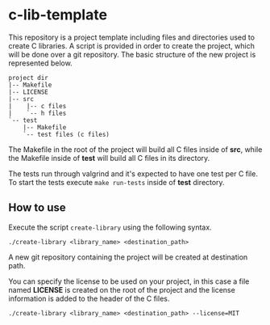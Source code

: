 c-lib-template
==============

This repository is a project template including files and directories used to create
C libraries. A script is provided in order to create the project, which will be
done over a git repository. The basic structure of the new project is represented
below.

    project dir
    |-- Makefile
    |-- LICENSE
    |-- src
    |    |-- c files
    |    `-- h files
    `-- test
        |-- Makefile
        `-- test files (c files)


The Makefile in the root of the project will build all C files inside of **src**,
while the Makefile inside of **test** will build all C files in its directory.

The tests run through valgrind and it's expected to have one test per C file.
To start the tests execute `make run-tests` inside of **test** directory.


How to use
---

Execute the script `create-library` using the following syntax.

    ./create-library <library_name> <destination_path>

A new git repository containing the project will be created at destination path.

You can specify the license to be used on your project, in this case a file named
**LICENSE** is created on the root of the project and the license information is
added to the header of the C files.

    ./create-library <library_name> <destination_path> --license=MIT
